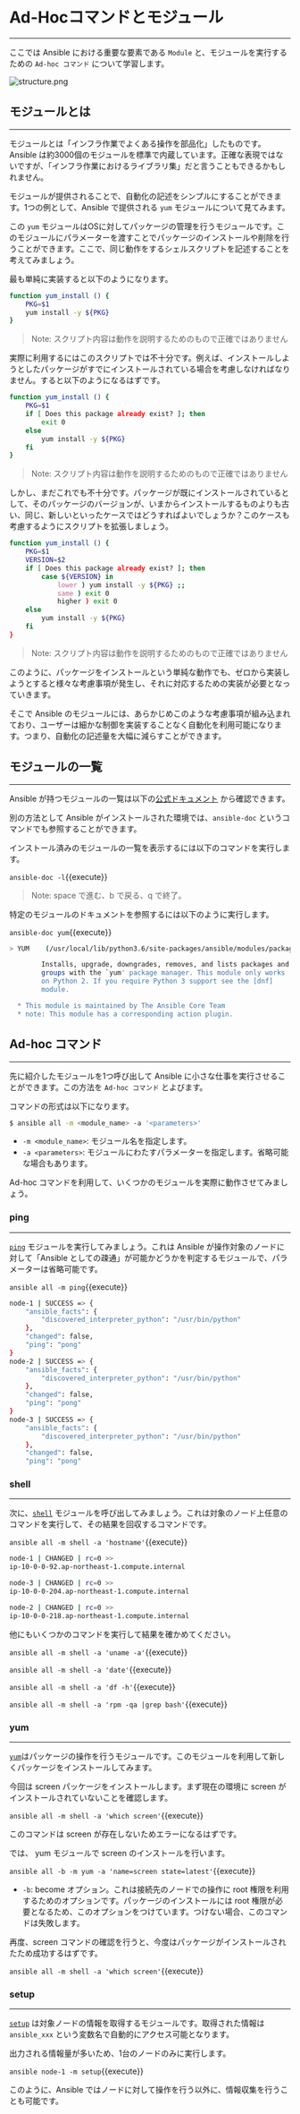 # Ad-Hocコマンドとモジュール
---
ここでは Ansible における重要な要素である `Module` と、モジュールを実行するための `Ad-hoc コマンド` について学習します。

![structure.png](https://raw.githubusercontent.com/irixjp/katacoda-scenarios/master/master-course-data/assets/01/structure.png)

## モジュールとは
---
モジュールとは「インフラ作業でよくある操作を部品化」したものです。Ansible は約3000個のモジュールを標準で内蔵しています。正確な表現ではないですが、「インフラ作業におけるライブラリ集」だと言うこともできるかもしれません。

モジュールが提供されることで、自動化の記述をシンプルにすることができます。1つの例として、Ansible で提供される `yum` モジュールについて見てみます。

この `yum` モジュールはOSに対してパッケージの管理を行うモジュールです。このモジュールにパラメーターを渡すことでパッケージのインストールや削除を行うことができます。ここで、同じ動作をするシェルスクリプトを記述することを考えてみましょう。

最も単純に実装すると以下のようになります。
```bash
function yum_install () {
    PKG=$1
    yum install -y ${PKG}
}
```
> Note: スクリプト内容は動作を説明するためのもので正確ではありません

実際に利用するにはこのスクリプトでは不十分です。例えば、インストールしようとしたパッケージがすでにインストールされている場合を考慮しなければなりません。すると以下のようになるはずです。

```bash
function yum_install () {
    PKG=$1
    if [ Does this package already exist? ]; then
        exit 0
    else
        yum install -y ${PKG}
    fi
}
```
> Note: スクリプト内容は動作を説明するためのもので正確ではありません

しかし、まだこれでも不十分です。パッケージが既にインストールされているとして、そのパッケージのバージョンが、いまからインストールするものよりも古い、同じ、新しいといったケースではどうすればよいでしょうか？このケースも考慮するようにスクリプトを拡張しましょう。

```bash
function yum_install () {
    PKG=$1
    VERSION=$2
    if [ Does this package already exist? ]; then
        case ${VERSION} in
            lower ) yum install -y ${PKG} ;;
            same ) exit 0
            higher ) exit 0
    else
        yum install -y ${PKG}
    fi
}
```
> Note: スクリプト内容は動作を説明するためのもので正確ではありません

このように、パッケージをインストールという単純な動作でも、ゼロから実装しようとすると様々な考慮事項が発生し、それに対応するための実装が必要となっていきます。

そこで Ansible のモジュールには、あらかじめこのような考慮事項が組み込まれており、ユーザーは細かな制御を実装することなく自動化を利用可能になります。つまり、自動化の記述量を大幅に減らすことができます。

## モジュールの一覧
---
Ansible が持つモジュールの一覧は以下の[公式ドキュメント](https://docs.ansible.com/ansible/latest/modules/modules_by_category.html) から確認できます。

別の方法として Ansible がインストールされた環境では、`ansible-doc` というコマンドでも参照することができます。

インストール済みのモジュールの一覧を表示するには以下のコマンドを実行します。

`ansible-doc -l`{{execute}}

> Note: space で進む、b で戻る、q で終了。

特定のモジュールのドキュメントを参照するには以下のように実行します。

`ansible-doc yum`{{execute}}

```bash
> YUM    (/usr/local/lib/python3.6/site-packages/ansible/modules/packaging/os/yum.py)

        Installs, upgrade, downgrades, removes, and lists packages and
        groups with the `yum' package manager. This module only works
        on Python 2. If you require Python 3 support see the [dnf]
        module.

  * This module is maintained by The Ansible Core Team
  * note: This module has a corresponding action plugin.
```

## Ad-hoc コマンド
---
先に紹介したモジュールを1つ呼び出して Ansible に小さな仕事を実行させることができます。この方法を `Ad-hoc コマンド` とよびます。

コマンドの形式は以下になります。

```bash
$ ansible all -m <module_name> -a '<parameters>'
```

- `-m <module_name>`: モジュール名を指定します。
- `-a <parameters>`: モジュールにわたすパラメーターを指定します。省略可能な場合もあります。

Ad-hoc コマンドを利用して、いくつかのモジュールを実際に動作させてみましょう。

### ping
---
[`ping`](https://docs.ansible.com/ansible/latest/modules/ping_module.html) モジュールを実行してみましょう。これは Ansible が操作対象のノードに対して「Ansible としての疎通」が可能かどうかを判定するモジュールで、パラメーターは省略可能です。

`ansible all -m ping`{{execute}}

```bash
node-1 | SUCCESS => {
    "ansible_facts": {
        "discovered_interpreter_python": "/usr/bin/python"
    },
    "changed": false,
    "ping": "pong"
}
node-2 | SUCCESS => {
    "ansible_facts": {
        "discovered_interpreter_python": "/usr/bin/python"
    },
    "changed": false,
    "ping": "pong"
}
node-3 | SUCCESS => {
    "ansible_facts": {
        "discovered_interpreter_python": "/usr/bin/python"
    },
    "changed": false,
    "ping": "pong"
```


### shell
---
次に、[`shell`](https://docs.ansible.com/ansible/latest/modules/shell_module.html) モジュールを呼び出してみましょう。これは対象のノード上任意のコマンドを実行して、その結果を回収するコマンドです。

`ansible all -m shell -a 'hostname'`{{execute}}

```bash
node-1 | CHANGED | rc=0 >>
ip-10-0-0-92.ap-northeast-1.compute.internal

node-3 | CHANGED | rc=0 >>
ip-10-0-0-204.ap-northeast-1.compute.internal

node-2 | CHANGED | rc=0 >>
ip-10-0-0-218.ap-northeast-1.compute.internal
```

他にもいくつかのコマンドを実行して結果を確かめてください。

`ansible all -m shell -a 'uname -a'`{{execute}}

`ansible all -m shell -a 'date'`{{execute}}

`ansible all -m shell -a 'df -h'`{{execute}}

`ansible all -m shell -a 'rpm -qa |grep bash'`{{execute}}


### yum
---
[`yum`](https://docs.ansible.com/ansible/latest/modules/yum_module.html)はパッケージの操作を行うモジュールです。このモジュールを利用して新しくパッケージをインストールしてみます。

今回は screen パッケージをインストールします。まず現在の環境に screen がインストールされていないことを確認します。

`ansible all -m shell -a 'which screen'`{{execute}}

このコマンドは screen が存在しないためエラーになるはずです。

では、 yum モジュールで screen のインストールを行います。

`ansible all -b -m yum -a 'name=screen state=latest'`{{execute}}

- `-b`: become オプション。これは接続先のノードでの操作に root 権限を利用するためのオプションです。パッケージのインストールには root 権限が必要となるため、このオプションをつけています。つけない場合、このコマンドは失敗します。

再度、screen コマンドの確認を行うと、今度はパッケージがインストールされたため成功するはずです。

`ansible all -m shell -a 'which screen'`{{execute}}

### setup
---
[`setup`](https://docs.ansible.com/ansible/latest/modules/setup_module.html) は対象ノードの情報を取得するモジュールです。取得された情報は `ansible_xxx` という変数名で自動的にアクセス可能となります。

出力される情報量が多いため、1台のノードのみに実行します。

`ansible node-1 -m setup`{{execute}}

このように、Ansible ではノードに対して操作を行う以外に、情報収集を行うことも可能です。
